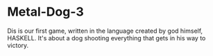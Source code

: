 # Metal-Dog-3
Dis is our first game, written in the language created by god himself, HASKELL. It's about a dog shooting everything that gets in his way to victory.
